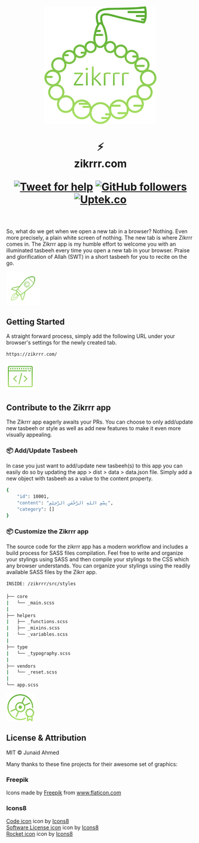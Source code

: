 <div align="center">
    <h1>
        <img width="300" src="./assets/img/zikrrr-logo.png" alt="Zikrrr – A random Zikr/Tasbeeh for newly opened tabs by Junaid Ahmed">
        <br>
        <br>
        ⚡️
        <br>
        zikrrr.com

[![Tweet for help](https://img.shields.io/twitter/follow/junaidkbr.svg?style=social&label=Tweet%20@junaidkbr)](https://twitter.com/junaidkbr/) [![GitHub followers](https://img.shields.io/github/followers/junaidkbr.svg?style=social&label=Follow)](https://github.com/junaidkbr?tab=followers) [![Uptek.co](https://img.shields.io/badge/Supported%20by-Uptek.co%20Web%20Solutions%20Agency%20%E2%86%92-blue)](https://Upteck.co "This open source project is supported by Upteck.co")
    </h1>
</div>
<br>

So, what do we get when we open a new tab in a browser? Nothing. Even more precisely, a plain white screen of nothing. The new tab is where Zikrrr comes in. The Zikrrr app is my humble effort to welcome you with an illuminated tasbeeh every time you open a new tab in your browser. Praise and glorification of Allah (SWT) in a short tasbeeh for you to recite on the go.

[![Start](./assets/img/zikrrr-getting-started.png)](/)
## Getting Started
A straight forward process, simply add the following URL under your browser's settings for the newly created tab.

```sh
https://zikrrr.com/
```

[![Contribute](./assets/img/zikrrr-contributions.png)](/)
## Contribute to the Zikrrr app
The Zikrrr app eagerly awaits your PRs. You can choose to only add/update new tasbeeh or style as well as add new features to make it even more visually appealing.

### 📦 Add/Update Tasbeeh
In case you just want to add/update new tasbeeh(s) to this app you can easily do so by updating the app > dist > data > data.json file. Simply add a new object with tasbeeh as a value to the content property.

```sh
{
    "id": 10001,
    "content": "بِسْمِ اللهِ الرَّحْمٰنِ الرَّحِيْمِ",
    "category": []
}
```

### 📦 Customize the Zikrrr app

The source code for the zikrrr app has a modern workflow and includes a build process for SASS files compilation. Feel free to write and organize your stylings using SASS and then compile your stylings to the CSS which any browser understands. You can organize your stylings using the readily available SASS files by the Zikrr app.

```sh
INSIDE: /zikrrr/src/styles

├── core
|   └── _main.scss
|
├── helpers
|   ├── _functions.scss
|   ├── _mixins.scss
|   └── _variables.scss
|
├── type
|   └── _typography.scss
|
├── vendors
|   └── _reset.scss
|
└── app.scss

```

[![Attribution](./assets/img/zikrrr-licenses.png)](/)
## License & Attribution
MIT © Junaid Ahmed

Many thanks to these fine projects for their awesome set of graphics:

### Freepik
Icons made by <a href="https://www.flaticon.com/authors/freepik" title="Freepik">Freepik</a> from <a href="https://www.flaticon.com/" title="Flaticon">www.flaticon.com</a>
### Icons8
<div><a target="_blank" href="https://icons8.com/icons/set/code">Code icon</a> icon by <a target="_blank" href="https://icons8.com">Icons8</a></div>
<div><a target="_blank" href="https://icons8.com/icons/set/software-license">Software License icon</a> icon by <a target="_blank" href="https://icons8.com">Icons8</a></div>
<div><a target="_blank" href="https://icons8.com/icons/set/rocket">Rocket icon</a> icon by <a target="_blank" href="https://icons8.com">Icons8</a></div>